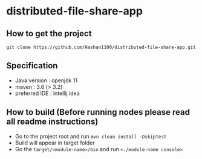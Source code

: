 # distributed-file-share-app

## How to get the project
`git clone https://github.com/Hashan1100/distributed-file-share-app.git`

## Specification
* Java version : openjdk 11
* maven : 3.6 (> 3.2)
* preferred IDE : intellij idea

## How to build (Before running nodes please read all readme instructions)
* Go to the project root and run
`mvn clean install -DskipTest`
* Build will appear in target folder
* Go the `target/<module-name>/bin` and run
`<./module-name console>`

